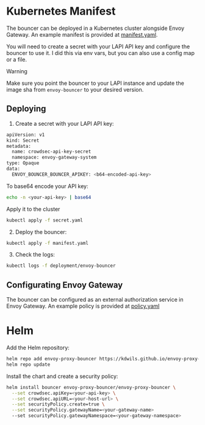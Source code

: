 # Kubernetes Manifest

The bouncer can be deployed in a Kubernetes cluster alongside Envoy Gateway. An example manifest is provided at [manifest.yaml](manifest.yaml).

You will need to create a secret with your LAPI API key and configure the bouncer to use it. I did this via env vars, but you can also use a config map or a file.

> [!WARNING]
> Make sure you point the bouncer to your LAPI instance and update the image sha from `envoy-bouncer` to your desired version.

## Deploying
1. Create a secret with your LAPI API key:
```bash
apiVersion: v1
kind: Secret
metadata:
  name: crowdsec-api-key-secret
  namespace: envoy-gateway-system
type: Opaque
data:
  ENVOY_BOUNCER_BOUNCER_APIKEY: <b64-encoded-api-key>
```

To base64 encode your API key:
```bash
echo -n <your-api-key> | base64
```

Apply it to the cluster
```bash
kubectl apply -f secret.yaml
```

2. Deploy the bouncer:
```bash
kubectl apply -f manifest.yaml
```

3. Check the logs:
```bash
kubectl logs -f deployment/envoy-bouncer
```

## Configurating Envoy Gateway

The bouncer can be configured as an external authorization service in Envoy Gateway. An example policy is provided at [policy.yaml](policy.yaml)

# Helm

Add the Helm repository:
```bash
helm repo add envoy-proxy-bouncer https://kdwils.github.io/envoy-proxy-crowdsec-bouncer
helm repo update
```

Install the chart and create a security policy:
```bash
helm install bouncer envoy-proxy-bouncer/envoy-proxy-bouncer \
  --set crowdsec.apiKey=<your-api-key> \
  --set crowdsec.apiURL=<your-host-url> \
  --set securityPolicy.create=true \
  --set securityPolicy.gatewayName=<your-gateway-name>
  --set securityPolicy.gatewayNamespace=<your-gateway-namespace>